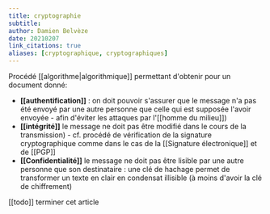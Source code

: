 ```yaml
---
title: cryptographie
subtitle:
author: Damien Belvèze
date: 20210207
link_citations: true
aliases: [cryptographique, cryptographiques]
---
```


Procédé [[algorithme|algorithmique]] permettant d'obtenir pour un document donné: 

- **[[authentification]]** : on doit pouvoir s'assurer que le message n'a pas été envoyé par une autre personne que celle qui est supposée l'avoir envoyée - afin d'éviter les attaques par l'[[homme du milieu]])
- **[[intégrité]]** le message ne doit pas être modifié dans le cours de la transmission) - cf. procédé de vérification de la signature cryptographique comme dans le cas de la [[Signature électronique]] et de [[PGP]]
- **[[Confidentialité]]** le message ne doit pas être lisible par une autre personne que son destinataire : une clé de hachage permet de transformer un texte en clair en condensat illisible (à moins d'avoir la clé de chiffrement)

[[todo]] terminer cet article